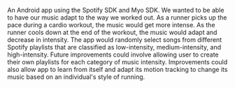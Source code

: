 An Android app using the Spotify SDK and Myo SDK. We wanted to be able to have our music adapt to the way we worked out. As a runner picks up the pace during a cardio workout, the music would get more intense. As the runner cools  down at the end of the workout, the music would adapt and decrease in intensity. The app would randomly select songs from different Spotify playlists that are classified as low-intensity, medium-intensity, and high-intensity. Future improvements could involve allowing user to create their own playlists for each category of music intensity. Improvements could also allow app to learn from itself and adapt its motion tracking to change its music based on an individual's style of running.
